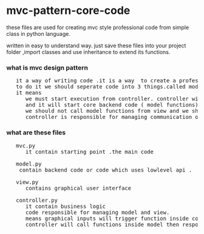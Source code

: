 # mvc-pattern-core-code
these files are used for creating mvc style professional code from simple class in python language.

written in easy to understand way. just save these files into your project folder ,import classes and  use inheritance to extend its functions.



### what is mvc design pattern
<pre>
   it a way of writing code .it is a way  to create a professional or easly maintainable and easy to understand code 
   to do it we should seperate code into 3 things.called model view and controller.
   it means
      we must start execution from controller. controller will start graphical user interface (view functions)
      and it will start core backend code ( model functions).
      we should not call model functions from view and we should not call view functions from model. 
      controller is responsible for managing communication of these seperated codes 
</pre>

### what are these files
<pre>
   mvc.py  
      it contain starting point .the main code
   
   model.py
    contain backend code or code which uses lowlevel api .
   
   view.py
      contains graphical user interface
   
   controller.py
      it contain business logic
      code responsible for managing model and view.
      means graphical inputs will trigger function inside controller and 
      controller will call functions inside model then responce willbe sended to view functions
      
</pre>

